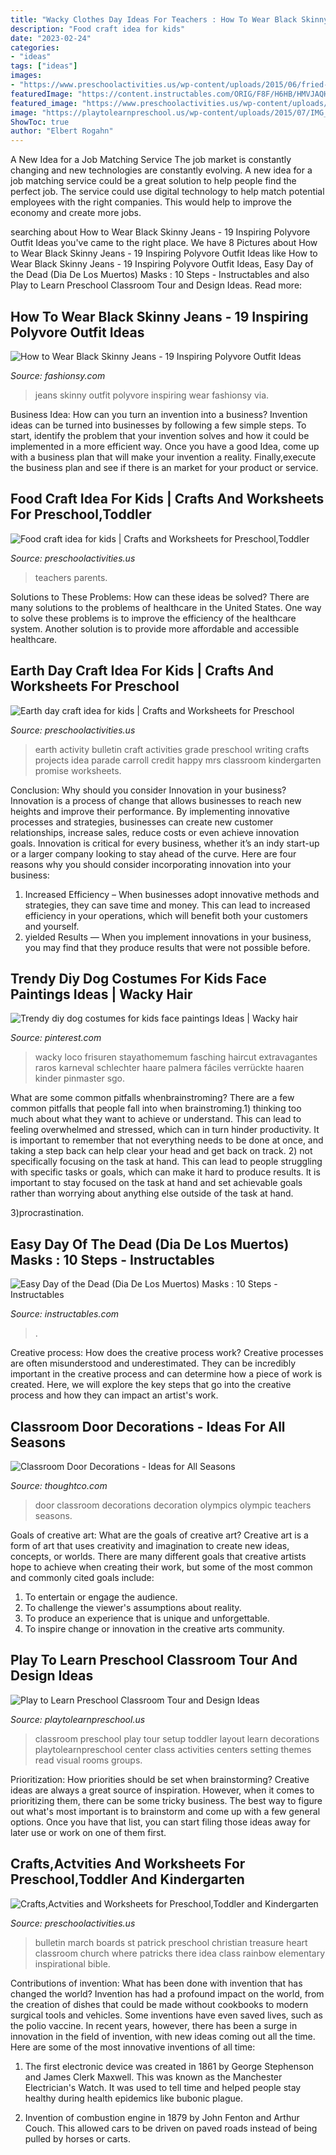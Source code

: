 ```yaml
---
title: "Wacky Clothes Day Ideas For Teachers : How To Wear Black Skinny Jeans"
description: "Food craft idea for kids"
date: "2023-02-24"
categories:
- "ideas"
tags: ["ideas"]
images:
- "https://www.preschoolactivities.us/wp-content/uploads/2015/06/fried-egg-craft-idea-2-300x225.jpg"
featuredImage: "https://content.instructables.com/ORIG/F8F/H6HB/HMVJAQH1/F8FH6HBHMVJAQH1.jpg?frame=1"
featured_image: "https://www.preschoolactivities.us/wp-content/uploads/2015/06/fried-egg-craft-idea-2-300x225.jpg"
image: "https://playtolearnpreschool.us/wp-content/uploads/2015/07/IMG_4280-997x1024.jpg"
ShowToc: true
author: "Elbert Rogahn"
---
```



A New Idea for a Job Matching Service
The job market is constantly changing and new technologies are constantly evolving. A new idea for a job matching service could be a great solution to help people find the perfect job. The service could use digital technology to help match potential employees with the right companies. This would help to improve the economy and create more jobs.

	

		
searching about How to Wear Black Skinny Jeans - 19 Inspiring Polyvore Outfit Ideas you've came to the right place. We have 8 Pictures about How to Wear Black Skinny Jeans - 19 Inspiring Polyvore Outfit Ideas like How to Wear Black Skinny Jeans - 19 Inspiring Polyvore Outfit Ideas, Easy Day of the Dead (Dia De Los Muertos) Masks : 10 Steps - Instructables and also Play to Learn Preschool Classroom Tour and Design Ideas. Read more:
		
    
## How To Wear Black Skinny Jeans - 19 Inspiring Polyvore Outfit Ideas

<img loading=lazy src="http://fashionsy.com/wp-content/uploads/2015/02/tumblr_mxgtfrB9vG1reo779o1_1280.jpg" onerror="this.onerror=null;this.src='https://tse3.mm.bing.net/th?id=OIP.v338PS6L64BIkLhrYLnJlwHaJl&amp;pid=15.1';" alt="How to Wear Black Skinny Jeans - 19 Inspiring Polyvore Outfit Ideas">

_Source: fashionsy.com_

>jeans skinny outfit polyvore inspiring wear fashionsy via. 

	

Business Idea: How can you turn an invention into a business?
Invention ideas can be turned into businesses by following a few simple steps. To start, identify the problem that your invention solves and how it could be implemented in a more efficient way. Once you have a good Idea, come up with a business plan that will make your invention a reality. Finally,execute the business plan and see if there is an market for your product or service.

    
## Food Craft Idea For Kids | Crafts And Worksheets For Preschool,Toddler

<img loading=lazy src="https://www.preschoolactivities.us/wp-content/uploads/2015/06/fried-egg-craft-idea-2-300x225.jpg" onerror="this.onerror=null;this.src='https://tse4.mm.bing.net/th?id=OIP.5r44oHuqZcnnL-tsmH_x0AAAAA&amp;pid=15.1';" alt="Food craft idea for kids | Crafts and Worksheets for Preschool,Toddler">

_Source: preschoolactivities.us_

>teachers parents. 

	

Solutions to These Problems: How can these ideas be solved?
There are many solutions to the problems of healthcare in the United States. One way to solve these problems is to improve the efficiency of the healthcare system. Another solution is to provide more affordable and accessible healthcare.

    
## Earth Day Craft Idea For Kids | Crafts And Worksheets For Preschool

<img loading=lazy src="http://www.preschoolactivities.us/wp-content/uploads/2015/02/Earth-Day-activity-bulletin-board-225x300.jpg" onerror="this.onerror=null;this.src='https://tse3.mm.bing.net/th?id=OIP.2Qb9m2VE-qn-DISVzIPRVAHaJ4&amp;pid=15.1';" alt="Earth day craft idea for kids | Crafts and Worksheets for Preschool">

_Source: preschoolactivities.us_

>earth activity bulletin craft activities grade preschool writing crafts projects idea parade carroll credit happy mrs classroom kindergarten promise worksheets. 

	

Conclusion: Why should you consider Innovation in your business?
Innovation is a process of change that allows businesses to reach new heights and improve their performance. By implementing innovative processes and strategies, businesses can create new customer relationships, increase sales, reduce costs or even achieve innovation goals. Innovation is critical for every business, whether it’s an indy start-up or a larger company looking to stay ahead of the curve. Here are four reasons why you should consider incorporating innovation into your business: 
1) Increased Efficiency – When businesses adopt innovative methods and strategies, they can save time and money. This can lead to increased efficiency in your operations, which will benefit both your customers and yourself. 
2) yielded Results — When you implement innovations in your business, you may find that they produce results that were not possible before.

    
## Trendy Diy Dog Costumes For Kids Face Paintings Ideas | Wacky Hair

<img loading=lazy src="https://i.pinimg.com/originals/20/60/9c/20609ce2644f5f17778a99b724908b55.jpg" onerror="this.onerror=null;this.src='https://tse2.mm.bing.net/th?id=OIP.gPOXPdTNJ5HAtAA4jtOOaQAAAA&amp;pid=15.1';" alt="Trendy diy dog costumes for kids face paintings Ideas | Wacky hair">

_Source: pinterest.com_

>wacky loco frisuren stayathomemum fasching haircut extravagantes raros karneval schlechter haare palmera fáciles verrückte haaren kinder pinmaster sgo. 

	

What are some common pitfalls whenbrainstroming?
There are a few common pitfalls that people fall into when brainstroming.1) thinking too much about what they want to achieve or understand. This can lead to feeling overwhelmed and stressed, which can in turn hinder productivity. It is important to remember that not everything needs to be done at once, and taking a step back can help clear your head and get back on track.
2) not specifically focusing on the task at hand. This can lead to people struggling with specific tasks or goals, which can make it hard to produce results. It is important to stay focused on the task at hand and set achievable goals rather than worrying about anything else outside of the task at hand.

3)procrastination.

    
## Easy Day Of The Dead (Dia De Los Muertos) Masks : 10 Steps - Instructables

<img loading=lazy src="https://content.instructables.com/ORIG/F8F/H6HB/HMVJAQH1/F8FH6HBHMVJAQH1.jpg?frame=1" onerror="this.onerror=null;this.src='https://tse1.mm.bing.net/th?id=OIP.KJKN9NWpQn9NLbzR1OOnNgHaKn&amp;pid=15.1';" alt="Easy Day of the Dead (Dia De Los Muertos) Masks : 10 Steps - Instructables">

_Source: instructables.com_

>. 

	

Creative process: How does the creative process work?
Creative processes are often misunderstood and underestimated. They can be incredibly important in the creative process and can determine how a piece of work is created. Here, we will explore the key steps that go into the creative process and how they can impact an artist's work.

    
## Classroom Door Decorations - Ideas For All Seasons

<img loading=lazy src="https://www.thoughtco.com/thmb/MOcXsXvJWuG8Qxt4fS5VTpmqDw4=/1148x1564/filters:fill(auto,1)/olympics-2--58b8e67c5f9b58af5c913d6c.jpg" onerror="this.onerror=null;this.src='https://tse3.mm.bing.net/th?id=OIP.BzEcZdqzBBWodEDT-nn_swHaKF&amp;pid=15.1';" alt="Classroom Door Decorations - Ideas for All Seasons">

_Source: thoughtco.com_

>door classroom decorations decoration olympics olympic teachers seasons. 

	

Goals of creative art: What are the goals of creative art?
Creative art is a form of art that uses creativity and imagination to create new ideas, concepts, or worlds. There are many different goals that creative artists hope to achieve when creating their work, but some of the most common and commonly cited goals include: 
1. To entertain or engage the audience.
2. To challenge the viewer's assumptions about reality.
3. To produce an experience that is unique and unforgettable.
4. To inspire change or innovation in the creative arts community.

    
## Play To Learn Preschool Classroom Tour And Design Ideas

<img loading=lazy src="https://playtolearnpreschool.us/wp-content/uploads/2015/07/IMG_4280-997x1024.jpg" onerror="this.onerror=null;this.src='https://tse2.mm.bing.net/th?id=OIP.5ZKlgIsyuL25WQtqIG7QWQHaHm&amp;pid=15.1';" alt="Play to Learn Preschool Classroom Tour and Design Ideas">

_Source: playtolearnpreschool.us_

>classroom preschool play tour setup toddler layout learn decorations playtolearnpreschool center class activities centers setting themes read visual rooms groups. 

	

Prioritization: How priorities should be set when brainstorming?
Creative ideas are always a great source of inspiration. However, when it comes to prioritizing them, there can be some tricky business. The best way to figure out what's most important is to brainstorm and come up with a few general options. Once you have that list, you can start filing those ideas away for later use or work on one of them first.

    
## Crafts,Actvities And Worksheets For Preschool,Toddler And Kindergarten

<img loading=lazy src="http://www.preschoolactivities.us/wp-content/uploads/2015/02/free-march-bulletin-boards.jpg" onerror="this.onerror=null;this.src='https://tse4.mm.bing.net/th?id=OIP.dN3pe5BSEN21RYOZndy1YAHaJ3&amp;pid=15.1';" alt="Crafts,Actvities and Worksheets for Preschool,Toddler and Kindergarten">

_Source: preschoolactivities.us_

>bulletin march boards st patrick preschool christian treasure heart classroom church where patricks there idea class rainbow elementary inspirational bible. 

	

Contributions of invention: What has been done with invention that has changed the world?
Invention has had a profound impact on the world, from the creation of dishes that could be made without cookbooks to modern surgical tools and vehicles. Some inventions have even saved lives, such as the polio vaccine. In recent years, however, there has been a surge in innovation in the field of invention, with new ideas coming out all the time. Here are some of the most innovative inventions of all time:
1) The first electronic device was created in 1861 by George Stephenson and James Clerk Maxwell. This was known as the Manchester Electrician's Watch. It was used to tell time and helped people stay healthy during health epidemics like bubonic plague.

2) Invention of combustion engine in 1879 by John Fenton and Arthur Couch. This allowed cars to be driven on paved roads instead of being pulled by horses or carts.

